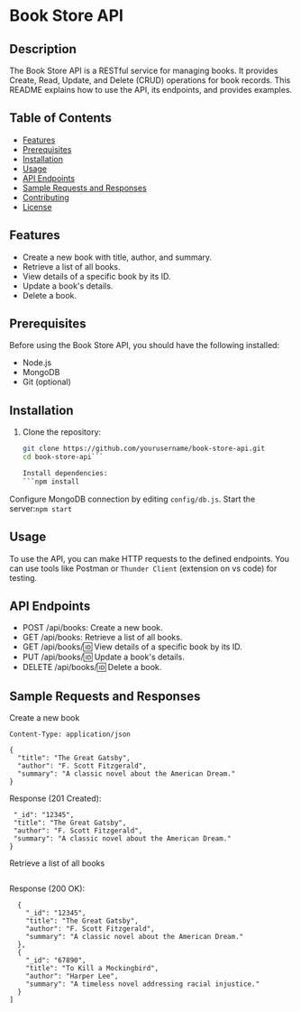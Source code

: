 # Book Store API

## Description

The Book Store API is a RESTful service for managing books. It provides Create, Read, Update, and Delete (CRUD) operations for book records. This README explains how to use the API, its endpoints, and provides examples.

## Table of Contents

- [Features](#features)
- [Prerequisites](#prerequisites)
- [Installation](#installation)
- [Usage](#usage)
- [API Endpoints](#api-endpoints)
- [Sample Requests and Responses](#sample-requests-and-responses)
- [Contributing](#contributing)
- [License](#license)

## Features

- Create a new book with title, author, and summary.
- Retrieve a list of all books.
- View details of a specific book by its ID.
- Update a book's details.
- Delete a book.

## Prerequisites

Before using the Book Store API, you should have the following installed:

- Node.js
- MongoDB
- Git (optional)

## Installation

1. Clone the repository:

   ```bash
   git clone https://github.com/yourusername/book-store-api.git
   cd book-store-api```

   Install dependencies:
   ```npm install

   ```
Configure MongoDB connection by editing `config/db.js`.
Start the server:```npm start```


## Usage
To use the API, you can make HTTP requests to the defined endpoints. You can use tools like Postman or `Thunder Client` (extension on vs code) for testing.
## API Endpoints
* POST /api/books: Create a new book.
* GET /api/books: Retrieve a list of all books.
* GET /api/books/:id: View details of a specific book by its ID.
* PUT /api/books/:id: Update a book's details.
* DELETE /api/books/:id: Delete a book.
## Sample Requests and Responses
Create a new book

```POST /api/books
Content-Type: application/json

{
  "title": "The Great Gatsby",
  "author": "F. Scott Fitzgerald",
  "summary": "A classic novel about the American Dream."
}
```

Response (201 Created):
 ```{
  "_id": "12345",
  "title": "The Great Gatsby",
  "author": "F. Scott Fitzgerald",
  "summary": "A classic novel about the American Dream."
}
```

Retrieve a list of all books
```GET /api/books
```
Response (200 OK):
```[
  {
    "_id": "12345",
    "title": "The Great Gatsby",
    "author": "F. Scott Fitzgerald",
    "summary": "A classic novel about the American Dream."
  },
  {
    "_id": "67890",
    "title": "To Kill a Mockingbird",
    "author": "Harper Lee",
    "summary": "A timeless novel addressing racial injustice."
  }
]
```


